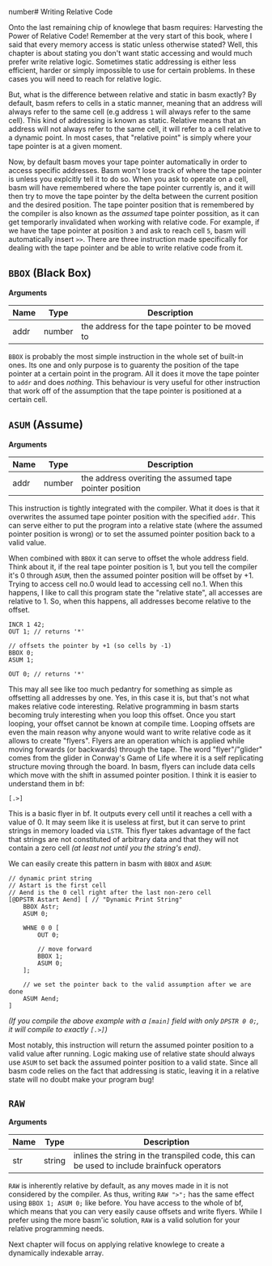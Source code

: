 number# Writing Relative Code

Onto the last remaining chip of knowlege that basm requires: Harvesting the Power of Relative Code!
Remember at the very start of this book, where I said that every memory access is static unless otherwise stated?
Well, this chapter is about stating you don't want static accessing and would much prefer write relative logic.
Sometimes static addressing is either less efficient, harder or simply impossible to use for certain problems.
In these cases you will need to reach for relative logic.

But, what is the difference between relative and static in basm exactly?
By default, basm refers to cells in a static manner, meaning that an address will always refer to the same cell (e.g address `1` will always refer to the same cell).
This kind of addressing is known as static.
Relative means that an address will not always refer to the same cell,
it will refer to a cell relative to a dynamic point.
In most cases, that "relative point" is simply where your tape pointer is at a given moment.

Now, by default basm moves your tape pointer automatically in order to access specific addresses.
Basm won't lose track of where the tape pointer is unless you explcitly tell it to do so.
When you ask to operate on a cell, basm will have remembered where the tape pointer currently is, and it will then try to move the tape pointer by the delta between the current position and the desired position.
The tape pointer position that is remembered by the compiler is also known as the *assumed* tape pointer possition,
as it can get temporarly invalidated when working with relative code.
For example, if we have the tape pointer at position `3` and ask to reach cell `5`, basm will automatically insert `>>`.
There are three instruction made specifically for dealing with the tape pointer
and be able to write relative code from it.

## `BBOX` (Black Box)

**Arguments**


| Name | Type   | Description                                     |
| ------ | -------- | ------------------------------------------------- |
| addr | number | the address for the tape pointer to be moved to |

`BBOX` is probably the most simple instruction in the whole set of built-in ones.
Its one and only purpose is to guarenty the position of the tape pointer at a certain point in the program.
All it does it move the tape pointer to `addr` and does *nothing*.
This behaviour is very useful for other instruction that work off of the assumption that the tape pointer is positioned
at a certain cell.

## `ASUM` (Assume)

**Arguments**


| Name | Type   | Description                                             |
| ------ | -------- | --------------------------------------------------------- |
| addr | number | the address overiting the assumed tape pointer position |

This instruction is tightly integrated with the compiler.
What it does is that it overwrites the assumed tape pointer position with the specified `addr`.
This can serve either to put the program into a relative state (where the assumed pointer position is wrong)
or to set the assumed pointer position back to a valid value.

When combined with `BBOX` it can serve to offset the whole address field.
Think about it, if the real tape pointer position is 1, but you tell the compiler it's 0 through `ASUM`,
then the assumed pointer position will be offset by +1.
Trying to access cell no.0 would lead to accessing cell no.1.
When this happens, I like to call this program state the "relative state", all accesses are relative to 1.
So, when this happens, all addresses become relative to the offset.

```basm
INCR 1 42;
OUT 1; // returns '*'

// offsets the pointer by +1 (so cells by -1)
BBOX 0;
ASUM 1;

OUT 0; // returns '*'
```

This may all see like too much pedantry for something as simple as offsetting all addresses by one.
Yes, in this case it is, but that's not what makes relative code interesting.
Relative programming in basm starts becoming truly interesting when you loop this offset.
Once you start looping, your offset cannot be known at compile time.
Looping offsets are even the main reason why anyone would want to write relative code as it allows
to create "flyers". Flyers are an operation which is applied while moving forwards (or backwards) through the tape.
The word "flyer"/"glider" comes from the glider in Conway's Game of Life where it is a self replicating structure moving through the board.
In basm, flyers can include data cells which move with the shift in assumed pointer position.
I think it is easier to understand them in bf:

```bf
[.>]
```

This is a basic flyer in bf. It outputs every cell until it reaches a cell with a value of 0.
It may seem like it is useless at first, but it can serve to print strings in memory loaded via `LSTR`.
This flyer takes advantage of the fact that strings are not constituted of arbitrary data and that they will not contain a zero cell *(at least not until you the string's end)*.

We can easily create this pattern in basm with `BBOX` and `ASUM`:

```basm
// dynamic print string
// Astart is the first cell
// Aend is the 0 cell right after the last non-zero cell
[@DPSTR Astart Aend] [ // "Dynamic Print String"
    BBOX Astr;
    ASUM 0;

    WHNE 0 0 [
        OUT 0;

        // move forward
        BBOX 1;
        ASUM 0;
    ];

    // we set the pointer back to the valid assumption after we are done
    ASUM Aend;
]
```

*(If you compile the above example with a `[main]` field with only `DPSTR 0 0;`, it will compile to exactly `[.>]`)*

Most notably, this instruction will return the assumed pointer position to a valid value after running.
Logic making use of relative state should always use `ASUM` to set back the assumed pointer position
to a valid state.
Since all basm code relies on the fact that addressing is static,
leaving it in a relative state will no doubt make your program bug!

## `RAW`

**Arguments**


| Name | Type   | Description                                                                                |
| ------ | -------- | -------------------------------------------------------------------------------------------- |
| str  | string | inlines the string in the transpiled code, this can be used to include brainfuck operators |

`RAW` is inherently relative by default, as any moves made in it is not considered by the compiler.
As thus, writing `RAW ">";` has the same effect using `BBOX 1; ASUM 0;` like before.
You have access to the whole of bf, which means that you can very easily cause offsets and write flyers.
While I prefer using the more basm'ic solution, `RAW` is a valid solution for your relative programming needs.

Next chapter will focus on applying relative knowlege to create a dynamically indexable array.

